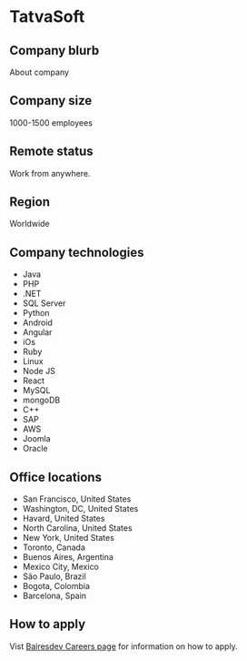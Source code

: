 # TatvaSoft

## Company blurb

About company

## Company size

1000-1500 employees

## Remote status

Work from anywhere.

## Region

Worldwide

## Company technologies

* Java
* PHP
* .NET
* SQL Server
* Python
* Android
* Angular
* iOs
* Ruby
* Linux
* Node JS
* React
* MySQL
* mongoDB
* C++
* SAP
* AWS
* Joomla
* Oracle

## Office locations

* San Francisco, United States
* Washington, DC, United States
* Havard, United States
* North Carolina, United States
* New York, United States
* Toronto, Canada
* Buenos Aires, Argentina
* Mexico City, Mexico
* São Paulo, Brazil
* Bogota, Colombia
* Barcelona, Spain

## How to apply

Vist [Bairesdev Careers page](https://www.tatvasoft.com/careers/) for information on how to apply.
